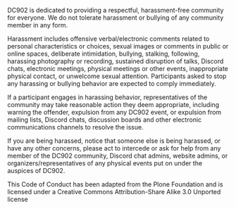 DC902 is dedicated to providing a respectful, harassment-free community for everyone. We do not tolerate harassment or bullying of any community member in any form. 

Harassment includes offensive verbal/electronic comments related to personal characteristics or choices, sexual images or comments in public or online spaces, deliberate intimidation, bullying, stalking, following, harassing photography or recording, sustained disruption of talks, Discord chats, electronic meetings, physical meetings or other events, inappropriate physical contact, or unwelcome sexual attention. Participants asked to stop any harassing or bullying behavior are expected to comply immediately.

If a participant engages in harassing behavior, representatives of the community may take reasonable action they deem appropriate, including warning the offender, expulsion from any DC902 event, or expulsion from mailing lists, Discord chats, discussion boards and other electronic communications channels to resolve the issue.

If you are being harassed, notice that someone else is being harassed, or have any other concerns, please act to intercede or ask for help from any member of the DC902 community, Discord chat admins, website admins, or organizers/representatives of any physical events put on under the auspices of DC902.

This Code of Conduct has been adapted from the Plone Foundation and is licensed under a Creative Commons Attribution-Share Alike 3.0 Unported license
